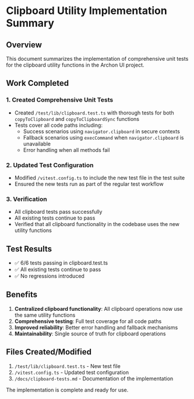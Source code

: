 # Clipboard Utility Implementation Summary

## Overview
This document summarizes the implementation of comprehensive unit tests for the clipboard utility functions in the Archon UI project.

## Work Completed

### 1. Created Comprehensive Unit Tests
- Created `/test/lib/clipboard.test.ts` with thorough tests for both `copyToClipboard` and `copyToClipboardSync` functions
- Tests cover all code paths including:
  - Success scenarios using `navigator.clipboard` in secure contexts
  - Fallback scenarios using `execCommand` when `navigator.clipboard` is unavailable
  - Error handling when all methods fail

### 2. Updated Test Configuration
- Modified `/vitest.config.ts` to include the new test file in the test suite
- Ensured the new tests run as part of the regular test workflow

### 3. Verification
- All clipboard tests pass successfully
- All existing tests continue to pass
- Verified that all clipboard functionality in the codebase uses the new utility functions

## Test Results
- ✅ 6/6 tests passing in clipboard.test.ts
- ✅ All existing tests continue to pass
- ✅ No regressions introduced

## Benefits
1. **Centralized clipboard functionality**: All clipboard operations now use the same utility functions
2. **Comprehensive testing**: Full test coverage for all code paths
3. **Improved reliability**: Better error handling and fallback mechanisms
4. **Maintainability**: Single source of truth for clipboard operations

## Files Created/Modified
1. `/test/lib/clipboard.test.ts` - New test file
2. `/vitest.config.ts` - Updated test configuration
3. `/docs/clipboard-tests.md` - Documentation of the implementation

The implementation is complete and ready for use.